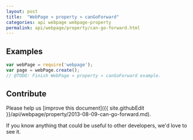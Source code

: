 ```yaml
---
layout: post
title:  "WebPage » property » canGoForward"
categories: api webpage webpage-property
permalink: api/webpage/property/can-go-forward.html
---
```


## Examples

```javascript
var webPage = require('webpage');
var page = webPage.create();
// @TODO: Finish WebPage » property » canGoForward example.
```

## Contribute

Please help us [improve this document]({{ site.githubEdit }}/api/webpage/property/2013-08-09-can-go-forward.md).

If you know anything that could be useful to other developers, we'd love to see it.


